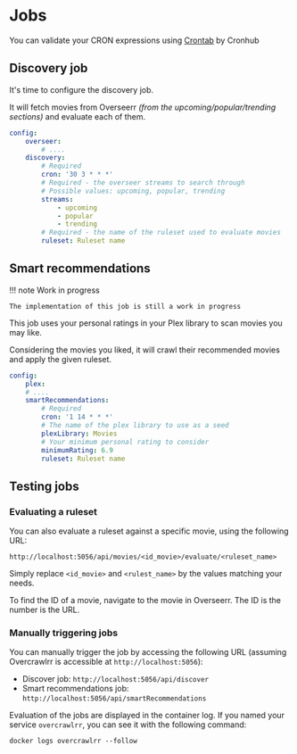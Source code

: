 # Jobs

You can validate your CRON expressions using [Crontab](https://crontab.cronhub.io/) by Cronhub

## Discovery job

It's time to configure the discovery job.

It will fetch movies from Overseerr _(from the upcoming/popular/trending sections)_ and evaluate each of them.

```yaml title="settings.yaml"
config:
    overseer:
        # ....
    discovery:
        # Required
        cron: '30 3 * * *'
        # Required - the overseer streams to search through
        # Possible values: upcoming, popular, trending
        streams:
            - upcoming
            - popular
            - trending
        # Required - the name of the ruleset used to evaluate movies
        ruleset: Ruleset name
```

## Smart recommendations

!!! note Work in progress

    The implementation of this job is still a work in progress

This job uses your personal ratings in your Plex library to scan movies you may like.

Considering the movies you liked, it will crawl their recommended movies and apply the given ruleset.

```yaml title="settings.yaml"
config:
    plex:
    # ....
    smartRecommendations:
        # Required
        cron: '1 14 * * *'
        # The name of the plex library to use as a seed
        plexLibrary: Movies
        # Your minimum personal rating to consider
        minimumRating: 6.9
        ruleset: Ruleset name
```

## Testing jobs

### Evaluating a ruleset

You can also evaluate a ruleset against a specific movie, using the following URL:

```
http://localhost:5056/api/movies/<id_movie>/evaluate/<ruleset_name>
```

Simply replace `<id_movie>` and `<rulest_name>` by the values matching your needs.

To find the ID of a movie, navigate to the movie in Overseerr. The ID is the number is the URL.

### Manually triggering jobs

You can manually trigger the job by accessing the following URL (assuming Overcrawlrr is accessible at `http://localhost:5056`):

-   Discover job: `http://localhost:5056/api/discover`
-   Smart recommendations job: `http://localhost:5056/api/smartRecommendations`

Evaluation of the jobs are displayed in the container log. If you named your service `overcrawlrr`, you can see it with the following command:

```shell
docker logs overcrawlrr --follow
```

